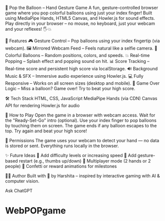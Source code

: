 🎈 Pop the Balloon – Hand Gesture Game
A fun, gesture-controlled browser game where you pop colorful balloons using just your index finger! Built using MediaPipe Hands, HTML5 Canvas, and Howler.js for sound effects. Play directly in your browser – no mouse, no keyboard, just your webcam and your reflexes! 🖐️💥

🚀 Features
🎮 Gesture Control – Pop balloons using your index fingertip (via webcam).
🖼️ Mirrored Webcam Feed – Feels natural like a selfie camera.
🎈 Colorful Balloons – Random positions, colors, and speeds.
💥 Real-time Popping – Splash effect and popping sound on hit.
📊 Score Tracking – Real-time score and persistent high score via localStorage.
🔊 Background Music & SFX – Immersive audio experience using Howler.js.
💻 Fully Responsive – Works on all screen sizes (desktop and mobile).
🧠 Game Over Logic – Miss a balloon? Game over! Try to beat your high score.

🛠️ Tech Stack
HTML, CSS, JavaScript
MediaPipe Hands (via CDN)
Canvas API for rendering
Howler.js for audio

📸 How to Play
Open the game in a browser with webcam access.
Wait for the "Ready-Set-Go" intro (optional).
Use your index finger to pop balloons by touching them on screen.
The game ends if any balloon escapes to the top.
Try again and beat your high score!

🔐 Permissions
The game uses your webcam to detect your hand — no data is stored or sent. Everything runs locally in the browser.

✨ Future Ideas
🎯 Add difficulty levels or increasing speed
🧠 Add gesture-based restart (e.g., thumbs up/down)
👬 Multiplayer mode (2 hands or 2 people)
🎉 Confetti or reward animations for milestones

🧑‍💻 Author
Built with 💛 by Harshita – inspired by interactive gaming with AI & computer vision.









Ask ChatGPT


# WebPOPgame

